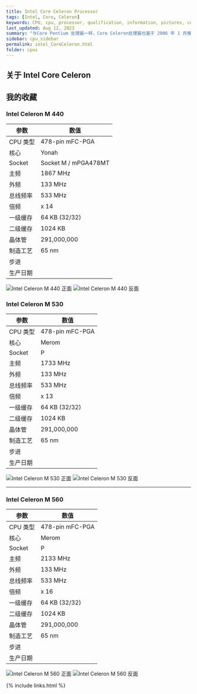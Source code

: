 ```yaml
---
title: Intel Core Celeron Processor
tags: [Intel, Core, Celeron]
keywords: CPU, cpu, processor, qualification, information, pictures, core, frequency, chip packaging, packaging, cpu info, x86, collection, amd, cyrix, harris, ibm, idt, iit, intel, motorola, nec, sgs, sgs-thomson, siemens, ST, signetics, mhs, ti, texas instruments, ulsi, umc, weitek, zilog, 808x, 8085, 8088, 8086, 80188, 80186, 80286, 286, 80386, 386, i386, Am386, 386sx, 386dx, 486, i486, 586, 486sx, 486dx, overdrive, 487, pentium, 586, 5x86, 386dlc, 386slc, 486dx2, mmx, ppro, pentium-pro, pro, athlon, duron, z80, dirk oppelt, dirk, oppelt, engineering, sample, samples
last_updated: Aug 12, 2023
summary: "与Core Pentium 处理器一样，Core Celeron处理器也基于 2006 年 1 月推出的 Core 微架构。Celeron 可用作台式机和移动处理器，并且始终设计为 64 位处理器。"
sidebar: cpu_sidebar
permalink: intel_CoreCeleron.html
folder: cpus
---
```


## 关于 Intel Core Celeron



## 我的收藏

### Intel Celeron M 440

| 参数 | 数值 |
| ------ | ------ |
| CPU 类型 | 478-pin mFC-PGA |
| 核心 | Yonah |
| Socket | Socket M / mPGA478MT |
| 主频 | 1867 MHz |
| 外频 | 133 MHz |
| 总线频率 | 533 MHz |
| 倍频 | x 14 |
| 一级缓存 | 64 KB (32/32) |
| 二级缓存 | 1024 KB |
| 晶体管 | 291,000,000 |
| 制造工艺 | 65 nm |
| 步进 |  |
| 生产日期 |  |

![Intel Celeron M 440 正面](/images/cpus/Intel/Intel_Celeron_M_440_1.jpg)
![Intel Celeron M 440 反面](/images/cpus/Intel/Intel_Celeron_M_440_2.jpg)

### Intel Celeron M 530

| 参数 | 数值 |
| ------ | ------ |
| CPU 类型 | 478-pin mFC-PGA |
| 核心 | Merom |
| Socket | P |
| 主频 | 1733 MHz |
| 外频 | 133 MHz |
| 总线频率 | 533 MHz |
| 倍频 | x 13 |
| 一级缓存 | 64 KB (32/32) |
| 二级缓存 | 1024 KB |
| 晶体管 | 291,000,000 |
| 制造工艺 | 65 nm |
| 步进 |  |
| 生产日期 |  |

![Intel Celeron M 530 正面](/images/cpus/Intel/Intel_Celeron_M_530_1.jpg)
![Intel Celeron M 530 反面](/images/cpus/Intel/Intel_Celeron_M_530_2.jpg)

---------

### Intel Celeron M 560

| 参数 | 数值 |
| ------ | ------ |
| CPU 类型 | 478-pin mFC-PGA |
| 核心 | Merom |
| Socket | P |
| 主频 | 2133 MHz |
| 外频 | 133 MHz |
| 总线频率 | 533 MHz |
| 倍频 | x 16 |
| 一级缓存 | 64 KB (32/32) |
| 二级缓存 | 1024 KB |
| 晶体管 | 291,000,000 |
| 制造工艺 | 65 nm |
| 步进 |  |
| 生产日期 |  |

![Intel Celeron M 560 正面](/images/cpus/Intel/Intel_Celeron_M_560_1.jpg)
![Intel Celeron M 560 反面](/images/cpus/Intel/Intel_Celeron_M_560_2.jpg)

{% include links.html %}
